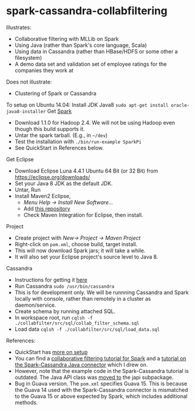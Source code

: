 spark-cassandra-collabfiltering
===============================

Illustrates:
- Collaborative filtering with MLLib on Spark 
- Using  Java (rather than Spark's core language, Scala)
- Using data in Cassandra (rather than HBase/HDFS or some other a filesystem)
- A demo data set and validation set of employee ratings for  the companies they work at

Does not illustrate:
- Clustering of Spark or Cassandra

To setup on Ubuntu 14.04:
Install JDK Java8 
````sudo apt-get install oracle-java8-installer````
Get [Spark](http://spark.apache.org/downloads.html)
- Download 1.1.0 for Hadoop 2.4. We will not be using Hadoop even though this build supports it.
- Untar the spark tarball. (E.g., in ````~/dev````)
- Test the installation with 
````./bin/run-example SparkPi````
- See QuickStart in References below. 

Get Eclipse
- Download Eclipse Luna 4.4.1 Ubuntu 64 Bit (or 32 Bit) from https://eclipse.org/downloads/
- Set your Java 8 JDK as the default JDK. 
- Untar, Run
- Install Maven2 Eclipse, 
    - *Menu Help -> Install New Software…*
    - Add [this repository](http://download.eclipse.org/technology/m2e/releases)
    - Check Maven Integration for Eclipse, then install.

Project 
- Create project with *New-> Project -> Maven Project*
- Right-click on ````pom.xml````, choose build, target install.
- This will now download Spark jars; it will take a while.
- It will also set your Eclipse project's source level to Java 8.
 
Cassandra
- Instructions for getting it [here](http://www.datastax.com/documentation/cassandra/2.0/cassandra/install/installDeb_t.html)
- Run Cassandra
````sudo /usr/bin/cassandra````
- This is for development only. We will be runnning Cassandra and Spark locally with console, rather than remotely in a cluster as daemon/service.
- Create schema by running attached SQL.
- In workspace root, run
 ````cqlsh -f ./collabfilter/src/sql/collab_filter_schema.sql````
- Load data
````cqlsh -f ./collabfilter/src/sql/load_data.sql````

References:
- QuickStart has [more on setup](https://spark.apache.org/docs/1.1.0/quick-start.html)
- You can find a [collaborative filtering tutorial for Spark](https://spark.apache.org/docs/1.1.0/mllib-collaborative-filtering.html)  and a [tutorial on the Spark-Cassandra Java connector](http://www.datastax.com/dev/blog/accessing-cassandra-from-spark-in-java) which I drew on.
- However, note that the example code in the Spark-Cassandra tutorial is outdated. The Java API class was [moved to](https://github.com/datastax/spark-cassandra-connector/commit/36ad9cd6c13600144e3e27533587db926e41af2e)  the  japi subpackage.
- Bug in Guava version. The ````pom.xml```` specifies Guava 15. This is because the Guava 14 used with the Spark-Cassandra connector is mismatched to the Guava 15 or above expected by Spark, which includes additional methods.

 


